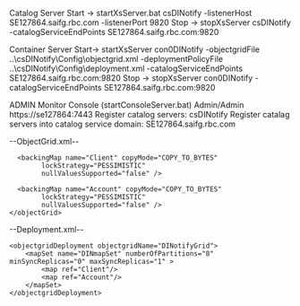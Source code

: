 Catalog Server 
Start -> startXsServer.bat csDINotify -listenerHost SE127864.saifg.rbc.com -listenerPort 9820
Stop -> stopXsServer csDINotify -catalogServiceEndPoints SE127864.saifg.rbc.com:9820

Container Server
Start-> startXsServer con0DINotify -objectgridFile ..\csDINotify\Config\objectgrid.xml -deploymentPolicyFile ..\csDINotify\Config\deployment.xml -catalogServiceEndPoints SE127864.saifg.rbc.com:9820
Stop -> stopXsServer con0DINotify -catalogServiceEndPoints SE127864.saifg.rbc.com:9820

ADMIN Monitor Console (startConsoleServer.bat) Admin/Admin
https://se127864:7443
Register catalog servers: csDINotify
Register catalag servers into catalog service domain: SE127864.saifg.rbc.com

--ObjectGrid.xml--
<?xml version="1.0" encoding="UTF-8"?>
<!-- 
	This sample program is provided AS IS and may be used, executed, copied and modified
	without royalty payment by customer
	(a) for its own instruction and study,
	(b) in order to develop applications designed to run with an IBM WebSphere product,
	either for customer's own internal use or for redistribution by customer, as part of such an
	application, in customer's own products.
	Licensed Materials - Property of IBM
	5724-J34 (C) COPYRIGHT International Business Machines Corp. 2012
-->

<objectGridConfig xmlns:xsi="http://www.w3.org/2001/XMLSchema-instance"
 xsi:schemaLocation="http://ibm.com/ws/objectgrid/config ../objectGrid.xsd"
 xmlns="http://ibm.com/ws/objectgrid/config">

  <objectGrids>
    <objectGrid name="DINotifyGrid" txTimeout="30">
    
      <backingMap name="Client" copyMode="COPY_TO_BYTES" 
      		lockStrategy="PESSIMISTIC" 
      		nullValuesSupported="false" />
      		
      <backingMap name="Account" copyMode="COPY_TO_BYTES" 
      		lockStrategy="PESSIMISTIC" 
      		nullValuesSupported="false" /> 
    </objectGrid>
  </objectGrids>
  
</objectGridConfig>

--Deployment.xml--
<?xml version="1.0" encoding="UTF-8"?>
<!-- 
	This sample program is provided AS IS and may be used, executed, copied and modified
	without royalty payment by customer
	(a) for its own instruction and study,
	(b) in order to develop applications designed to run with an IBM WebSphere product,
	either for customer's own internal use or for redistribution by customer, as part of such an
	application, in customer's own products.
	Licensed Materials - Property of IBM
	5724-J34 (C) COPYRIGHT International Business Machines Corp. 2012
-->

<deploymentPolicy xmlns:xsi="http://www.w3.org/2001/XMLSchema-instance"
 xsi:schemaLocation="http://ibm.com/ws/objectgrid/deploymentPolicy ../deploymentPolicy.xsd"
 xmlns="http://ibm.com/ws/objectgrid/deploymentPolicy">

    <objectgridDeployment objectgridName="DINotifyGrid">
        <mapSet name="DINmapSet" numberOfPartitions="8" minSyncReplicas="0" maxSyncReplicas="1" >
            <map ref="Client"/>
            <map ref="Account"/>
        </mapSet>
    </objectgridDeployment>

</deploymentPolicy>


